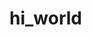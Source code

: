 <!--
General guidelines
These are just guidelines, not strict rules - document however seems best.
A README for a firmware-only project (e.g. Babydriver, MPXE, bootloader, CAN explorer) should answer the following questions:
    - What is it?
    - What problem does it solve?
    - How do I use it? (with usage examples / example commands, etc)
    - How does it work? (architectural overview)
A README for a board project (powering a hardware board, e.g. power distribution, centre console, charger, BMS carrier) should answer the following questions:
    - What is the purpose of the board?
    - What are all the things that the firmware needs to do?
    - How does it fit into the overall system?
    - How does it work? (architectural overview, e.g. what each module's purpose is or how data flows through the firmware)
-->
# hi_world